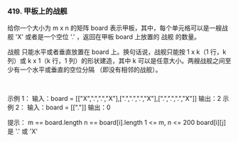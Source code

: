 ###  419. 甲板上的战舰

给你一个大小为 m x n 的矩阵 board 表示甲板，其中，每个单元格可以是一艘战舰 'X' 或者是一个空位 '.' ，返回在甲板 board 上放置的 战舰 的数量。

战舰 只能水平或者垂直放置在 board 上。换句话说，战舰只能按 1 x k（1 行，k 列）或 k x 1（k 行，1 列）的形状建造，其中 k 可以是任意大小。两艘战舰之间至少有一个水平或垂直的空位分隔 （即没有相邻的战舰）。

 

示例 1：
输入：board = [["X",".",".","X"],[".",".",".","X"],[".",".",".","X"]]
输出：2
示例 2：
输入：board = [["."]]
输出：0
 

提示：
m == board.length
n == board[i].length
1 <= m, n <= 200
board[i][j] 是 '.' 或 'X'
